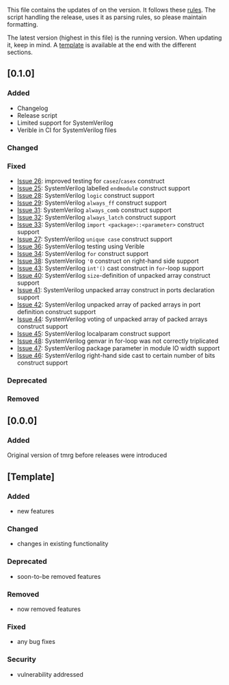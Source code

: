 This file contains the updates of on the version.
It follows these [rules](https://keepachangelog.com/en/1.0.0/).
The script handling the release, uses it as parsing rules, so please maintain formatting.

The latest version (highest in this file) is the running version.
When updating it, keep in mind.
A [template](#[template]) is available at the end with the different sections.

## [0.1.0]
### Added
- Changelog
- Release script
- Limited support for SystemVerilog
- Verible in CI for SystemVerilog files

### Changed

### Fixed
- [Issue 26](https://gitlab.cern.ch/tmrg/tmrg/-/issues/26): improved testing for `casez`/`casex` construct
- [Issue 25](https://gitlab.cern.ch/tmrg/tmrg/-/issues/25): SystemVerilog labelled `endmodule` construct support
- [Issue 28](https://gitlab.cern.ch/tmrg/tmrg/-/issues/28): SystemVerilog `logic` construct support
- [Issue 29](https://gitlab.cern.ch/tmrg/tmrg/-/issues/29): SystemVerilog `always_ff` construct support
- [Issue 31](https://gitlab.cern.ch/tmrg/tmrg/-/issues/31): SystemVerilog `always_comb` construct support
- [Issue 32](https://gitlab.cern.ch/tmrg/tmrg/-/issues/32): SystemVerilog `always_latch` construct support
- [Issue 33](https://gitlab.cern.ch/tmrg/tmrg/-/issues/33): SystemVerilog `import <package>::<parameter>` construct support
- [Issue 27](https://gitlab.cern.ch/tmrg/tmrg/-/issues/27): SystemVerilog `unique case` construct support
- [Issue 36](https://gitlab.cern.ch/tmrg/tmrg/-/issues/36): SystemVerilog testing using Verible
- [Issue 34](https://gitlab.cern.ch/tmrg/tmrg/-/issues/34): SystemVerilog `for` construct support
- [Issue 38](https://gitlab.cern.ch/tmrg/tmrg/-/issues/38): SystemVerilog `'0` construct on right-hand side support
- [Issue 43](https://gitlab.cern.ch/tmrg/tmrg/-/issues/43): SystemVerilog `int'()` cast construct in `for`-loop support
- [Issue 40](https://gitlab.cern.ch/tmrg/tmrg/-/issues/40): SystemVerilog `size`-definition of unpacked array construct support
- [Issue 41](https://gitlab.cern.ch/tmrg/tmrg/-/issues/41): SystemVerilog unpacked array construct in ports declaration support
- [Issue 42](https://gitlab.cern.ch/tmrg/tmrg/-/issues/42): SystemVerilog unpacked array of packed arrays in port definition construct support
- [Issue 44](https://gitlab.cern.ch/tmrg/tmrg/-/issues/44): SystemVerilog voting of unpacked array of packed arrays construct support
- [Issue 45](https://gitlab.cern.ch/tmrg/tmrg/-/issues/45): SystemVerilog localparam construct support
- [Issue 48](https://gitlab.cern.ch/tmrg/tmrg/-/issues/48): SystemVerilog genvar in for-loop was not correctly triplicated
- [Issue 47](https://gitlab.cern.ch/tmrg/tmrg/-/issues/47): SystemVerilog package parameter in module IO width support
- [Issue 46](https://gitlab.cern.ch/tmrg/tmrg/-/issues/46): SystemVerilog right-hand side cast to certain number of bits construct support

### Deprecated

### Removed


## [0.0.0]
### Added
Original version of tmrg before releases were introduced

## [Template]
### Added
- new features
### Changed
- changes in existing functionality
### Deprecated
- soon-to-be removed features
### Removed
- now removed features
### Fixed
- any bug fixes
### Security
- vulnerability addressed
